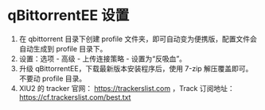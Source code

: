 # qBittorrentEE 设置

1. 在 qbittorrent 目录下创建 profile 文件夹，即可自动变为便携版，配置文件会自动生成到 profile 目录下。
2. 设置：选项 - 高级 - 上传连接策略 - 设置为“反吸血”。
3. 升级 qBittorrentEE，下载最新版本安装程序后，使用 7-zip 解压覆盖即可。不要动 profile 目录。
4. XIU2 的 tracker 官网： <https://trackerslist.com> ，Track 订阅地址：<https://cf.trackerslist.com/best.txt>
